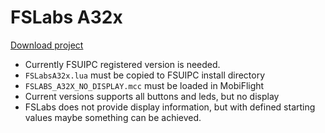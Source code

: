 # FSLabs A32x

[Download project](https://github.com/Koseng/MobiFlight-miniFCU-Profiles/archive/master.zip)

- Currently FSUIPC registered version is needed.
- `FSLabsA32x.lua` must be copied to FSUIPC install directory
- `FSLABS_A32X_NO_DISPLAY.mcc` must be loaded in MobiFlight
- Current versions supports all buttons and leds, but no display
- FSLabs does not provide display information, but with defined starting values maybe something can be achieved.
